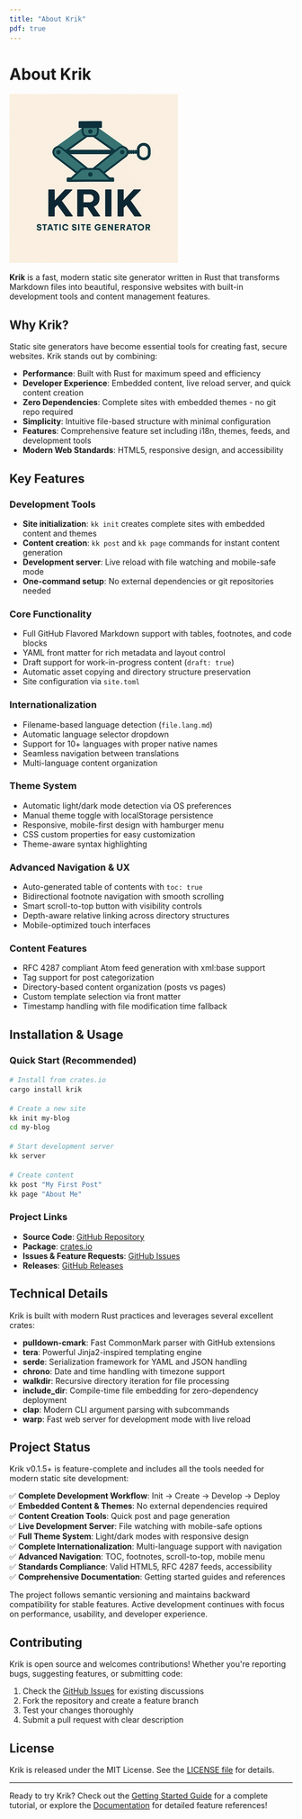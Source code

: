 ```yaml
---
title: "About Krik"
pdf: true
---
```


# About Krik

![Krik logo](../images/krik.png)

**Krik** is a fast, modern static site generator written in Rust that transforms
Markdown files into beautiful, responsive websites with built-in development
tools and content management features.

## Why Krik?

Static site generators have become essential tools for creating fast, secure
websites. Krik stands out by combining:

- **Performance**: Built with Rust for maximum speed and efficiency
- **Developer Experience**: Embedded content, live reload server, and quick
  content creation
- **Zero Dependencies**: Complete sites with embedded themes - no git repo
  required
- **Simplicity**: Intuitive file-based structure with minimal configuration
- **Features**: Comprehensive feature set including i18n, themes, feeds, and
  development tools
- **Modern Web Standards**: HTML5, responsive design, and accessibility

## Key Features

### Development Tools

- **Site initialization**: `kk init` creates complete sites with embedded
  content and themes
- **Content creation**: `kk post` and `kk page` commands for instant content
  generation
- **Development server**: Live reload with file watching and mobile-safe mode
- **One-command setup**: No external dependencies or git repositories needed

### Core Functionality

- Full GitHub Flavored Markdown support with tables, footnotes, and code blocks
- YAML front matter for rich metadata and layout control
- Draft support for work-in-progress content (`draft: true`)
- Automatic asset copying and directory structure preservation
- Site configuration via `site.toml`

### Internationalization

- Filename-based language detection (`file.lang.md`)
- Automatic language selector dropdown
- Support for 10+ languages with proper native names
- Seamless navigation between translations
- Multi-language content organization

### Theme System

- Automatic light/dark mode detection via OS preferences
- Manual theme toggle with localStorage persistence
- Responsive, mobile-first design with hamburger menu
- CSS custom properties for easy customization
- Theme-aware syntax highlighting

### Advanced Navigation & UX

- Auto-generated table of contents with `toc: true`
- Bidirectional footnote navigation with smooth scrolling
- Smart scroll-to-top button with visibility controls
- Depth-aware relative linking across directory structures
- Mobile-optimized touch interfaces

### Content Features

- RFC 4287 compliant Atom feed generation with xml:base support
- Tag support for post categorization
- Directory-based content organization (posts vs pages)
- Custom template selection via front matter
- Timestamp handling with file modification time fallback

## Installation & Usage

### Quick Start (Recommended)

```bash
# Install from crates.io
cargo install krik

# Create a new site
kk init my-blog
cd my-blog

# Start development server
kk server

# Create content
kk post "My First Post"
kk page "About Me"
```

### Project Links

- **Source Code**: [GitHub Repository](https://github.com/mcaserta/krik)
- **Package**: [crates.io](https://crates.io/crates/krik)
- **Issues & Feature Requests**:
  [GitHub Issues](https://github.com/mcaserta/krik/issues)
- **Releases**: [GitHub Releases](https://github.com/mcaserta/krik/releases)

## Technical Details

Krik is built with modern Rust practices and leverages several excellent crates:

- **pulldown-cmark**: Fast CommonMark parser with GitHub extensions
- **tera**: Powerful Jinja2-inspired templating engine
- **serde**: Serialization framework for YAML and JSON handling
- **chrono**: Date and time handling with timezone support
- **walkdir**: Recursive directory iteration for file processing
- **include_dir**: Compile-time file embedding for zero-dependency deployment
- **clap**: Modern CLI argument parsing with subcommands
- **warp**: Fast web server for development mode with live reload

## Project Status

Krik v0.1.5+ is feature-complete and includes all the tools needed for modern
static site development:

✅ **Complete Development Workflow**: Init → Create → Develop → Deploy  
✅ **Embedded Content & Themes**: No external dependencies required  
✅ **Content Creation Tools**: Quick post and page generation  
✅ **Live Development Server**: File watching with mobile-safe options  
✅ **Full Theme System**: Light/dark modes with responsive design  
✅ **Complete Internationalization**: Multi-language support with navigation  
✅ **Advanced Navigation**: TOC, footnotes, scroll-to-top, mobile menu  
✅ **Standards Compliance**: Valid HTML5, RFC 4287 feeds, accessibility  
✅ **Comprehensive Documentation**: Getting started guides and references

The project follows semantic versioning and maintains backward compatibility for
stable features. Active development continues with focus on performance,
usability, and developer experience.

## Contributing

Krik is open source and welcomes contributions! Whether you're reporting bugs,
suggesting features, or submitting code:

1. Check the [GitHub Issues](https://github.com/mcaserta/krik/issues) for
   existing discussions
2. Fork the repository and create a feature branch
3. Test your changes thoroughly
4. Submit a pull request with clear description

## License

Krik is released under the MIT License. See the
[LICENSE file](https://github.com/mcaserta/krik/blob/main/LICENSE) for details.

---

Ready to try Krik? Check out the
[Getting Started Guide](../posts/getting-started-guide.html) for a complete
tutorial, or explore the [Documentation](documentation.html) for detailed
feature references!
